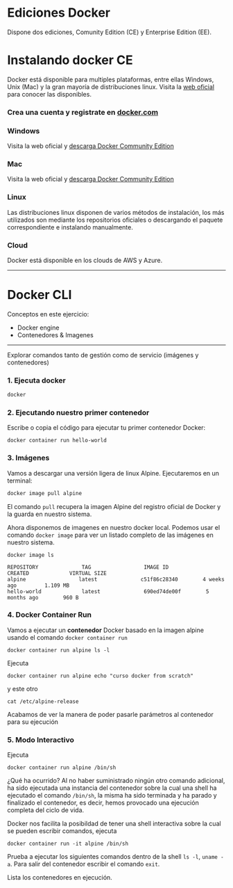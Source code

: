 # Ediciones Docker
Dispone dos ediciones, Comunity Edition (CE) y Enterprise Edition (EE).

# Instalando docker CE
Docker está disponible para multiples plataformas, entre ellas Windows, Unix (Mac) y la gran mayoría de distribuciones linux. 
Visita la [web oficial](https://docs.docker.com/install/#supported-platforms) para conocer las disponibles.

### Crea una cuenta y registrate en [docker.com](https://store.docker.com/signup?next=%2Feditions%2Fcommunity%2Fdocker-ce-desktop-windows%3Ftab%3Dreviews)

### Windows
Visita la web oficial y [descarga Docker Community Edition](https://store.docker.com/editions/community/docker-ce-desktop-windows)

### Mac
Visita la web oficial y [descarga Docker Community Edition](https://store.docker.com/editions/community/docker-ce-desktop-mac)

### Linux
Las distribuciones linux disponen de varios métodos de instalación, los más utilizados son mediante los repositorios oficiales o descargando el paquete correspondiente e instalando manualmente.

### Cloud
Docker está disponible en los clouds de AWS y Azure.

---
# Docker CLI

Conceptos en este ejercicio:
* Docker engine
* Contenedores & Imagenes
---

Explorar comandos tanto de gestión como de servicio (imágenes y contenedores)

### 1. Ejecuta docker
```sh
docker
```
### 2. Ejecutando nuestro primer contenedor
Escribe o copia el código para ejecutar tu primer contenedor Docker:
```.term1
docker container run hello-world
```
### 3. Imágenes

Vamos a descargar una versión ligera de linux Alpine. Ejecutaremos en un terminal:
```sh
docker image pull alpine
```
El comando `pull` recupera la imagen Alpine del registro oficial de Docker y la guarda en nuestro sistema.

Ahora disponemos de imagenes en nuestro docker local. Podemos usar el comando `docker image` para ver un listado completo de las imágenes en nuestro sistema.

```
docker image ls
```
```
REPOSITORY              TAG                 IMAGE ID            CREATED             VIRTUAL SIZE
alpine                 latest              c51f86c28340        4 weeks ago         1.109 MB
hello-world             latest              690ed74de00f        5 months ago        960 B
```

### 4. Docker Container Run
Vamos a ejecutar un **contenedor** Docker basado en la imagen alpine usando el comando `docker container run`

```
docker container run alpine ls -l
```
 
Ejecuta 
```
docker container run alpine echo "curso docker from scratch"
```

y este otro
```
cat /etc/alpine-release
```
Acabamos de ver la manera de poder pasarle parámetros al contenedor para su ejecución

### 5. Modo Interactivo

Ejecuta 
```
docker container run alpine /bin/sh
```
¿Qué ha ocurrido? Al no haber suministrado ningún otro comando adicional, ha sido ejecutada una instancia del contenedor sobre la cual una shell ha ejecutado el comando `/bin/sh`, la misma ha sido terminada y ha parado y finalizado el contenedor, es decir, hemos provocado una ejecución completa del ciclo de vida.

Docker nos facilita la posibildad de tener una shell interactiva sobre la cual se pueden escribir comandos, ejecuta
```docker
docker container run -it alpine /bin/sh
```
Prueba a ejecutar los siguientes comandos dentro de la shell `ls -l`, `uname -a`. Para salir del contenedor escribir el comando `exit`.

Lista los contenedores en ejecución.
